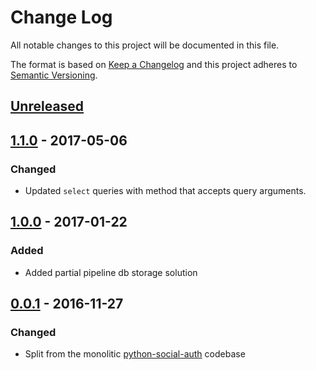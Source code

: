 # Change Log

All notable changes to this project will be documented in this file.

The format is based on [Keep a Changelog](http://keepachangelog.com/)
and this project adheres to [Semantic Versioning](http://semver.org/).

## [Unreleased](https://github.com/python-social-auth/social-storage-peewee/commits/master)

## [1.1.0](https://github.com/python-social-auth/social-storage-peewee/releases/tag/1.0.1) - 2017-05-06

### Changed

- Updated `select` queries with method that accepts query arguments.

## [1.0.0](https://github.com/python-social-auth/social-storage-peewee/releases/tag/1.0.0) - 2017-01-22

### Added

- Added partial pipeline db storage solution

## [0.0.1](https://github.com/python-social-auth/social-storage-peewee/releases/tag/0.0.1) - 2016-11-27

### Changed

- Split from the monolitic [python-social-auth](https://github.com/omab/python-social-auth)
  codebase

